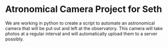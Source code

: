 # Atronomical Camera Project for Seth
 We are working in python to create a script to automate an astronomical camera that will be put out and left at the observatory. This camera will take photos at a regular interval and will automatically upload them to a server possibly.
